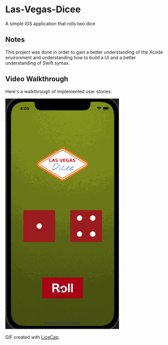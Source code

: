 # Las-Vegas-Dicee
A simple iOS application that rolls two dice


## Notes
This project was done in order to gain a better understanding of the Xcode environment and understanding how to build a UI and a better understanding of Swift syntax.


## Video Walkthrough

Here's a walkthrough of implemented user stories:

<img src='Dicee.gif' title='Video Walkthrough' width='' alt='Video Walkthrough' />

GIF created with [LiceCap](http://www.cockos.com/licecap/).
